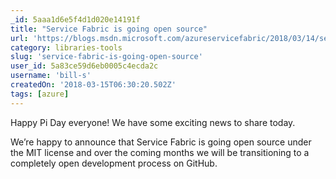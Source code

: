 ```yaml
---
_id: 5aaa1d6e5f4d1d020e14191f
title: "Service Fabric is going open source"
url: 'https://blogs.msdn.microsoft.com/azureservicefabric/2018/03/14/service-fabric-is-going-open-source/'
category: libraries-tools
slug: 'service-fabric-is-going-open-source'
user_id: 5a83ce59d6eb0005c4ecda2c
username: 'bill-s'
createdOn: '2018-03-15T06:30:20.502Z'
tags: [azure]
---
```


Happy Pi Day everyone! We have some exciting news to share today.

We’re happy to announce that Service Fabric is going open source under the MIT license and over the coming months we will be transitioning to a completely open development process on GitHub.
